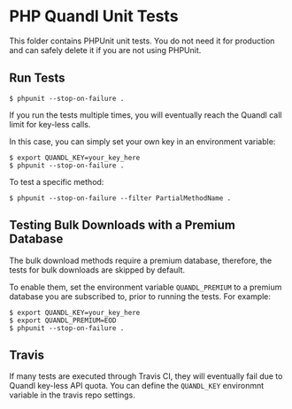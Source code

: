PHP Quandl Unit Tests
==================================================


This folder contains PHPUnit unit tests. You do not need it for 
production and can safely delete it if you are not using PHPUnit.

Run Tests
--------------------------------------------------

    $ phpunit --stop-on-failure .

If you run the tests multiple times, you will eventually reach the Quandl call
limit for key-less calls. 

In this case, you can simply set your own key in an environment variable:

    $ export QUANDL_KEY=your_key_here
    $ phpunit --stop-on-failure .

To test a specific method:

    $ phpunit --stop-on-failure --filter PartialMethodName .


Testing Bulk Downloads with a Premium Database
--------------------------------------------------

The bulk download methods require a premium database, therefore, the tests
for bulk downloads are skipped by default. 

To enable them, set the environment variable `QUANDL_PREMIUM` to a premium
database you are subscribed to, prior to running the tests. For example:

    $ export QUANDL_KEY=your_key_here
    $ export QUANDL_PREMIUM=EOD
    $ phpunit --stop-on-failure .


Travis
--------------------------------------------------

If many tests are executed through Travis CI, they will eventually fail due 
to Quandl key-less API quota. You can define the `QUANDL_KEY` environmnt 
variable in the travis repo settings.

